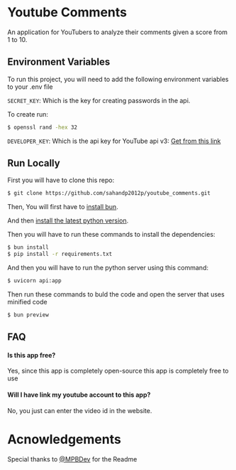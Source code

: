 
# Youtube Comments

An application for YouTubers to analyze their comments given a score from 1 to 10.



## Environment Variables

To run this project, you will need to add the following environment variables to your .env file

`SECRET_KEY`: Which is the key for creating passwords in the api.

To create run: 
```bash
$ openssl rand -hex 32
```

`DEVELOPER_KEY`: Which is the api key for YouTube api v3: [Get from this link](https://developers.google.com/youtube/v3)


## Run Locally

First you will have to clone this repo:
```bash
$ git clone https://github.com/sahandp2012p/youtube_comments.git
```

Then, You will first have to [install bun](https://bun.sh/).

And then [install the latest python version](https://www.python.org/).

Then you will have to run these commands to install the dependencies:

```bash
$ bun install
$ pip install -r requirements.txt
```
And then you will have to run the python server using this command:
```bash
$ uvicorn api:app
```

Then run these commands to buld the code and open the server that uses minified code
```bash
$ bun preview
```
## FAQ

#### Is this app free?

Yes, since this app is completely open-source this app is completely free to use

#### Will I have link my youtube account to this app?

No, you just can enter the video id in the website.

# Acnowledgements
Special thanks to [@MPBDev](https://github.com/MPBCoder) for the Readme
